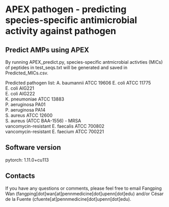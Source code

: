 # APEX pathogen - predicting species-specific antimicrobial activity against pathogen

## Predict AMPs using APEX
By running APEX_predict.py, species-specific antmicrobial activties (MICs) of peptides in test_seqs.txt will be generated and saved in Predicted_MICs.csv.

Predicted pathogen list:
A. baumannii ATCC 19606	
E. coli ATCC 11775	
E. coli AIG221	
E. coli AIG222	
K. pneumoniae ATCC 13883	
P. aeruginosa PA01	
P. aeruginosa PA14	
S. aureus ATCC 12600	
S. aureus (ATCC BAA-1556) - MRSA	
vancomycin-resistant E. faecalis ATCC 700802	
vancomycin-resistant E. faecium ATCC 700221


## Software version
pytorch: 1.11.0+cu113


## Contacts
If you have any questions or comments, please feel free to email Fangping Wan (fangping[dot]wan[at]pennmedicine[dot]upenn[dot]edu) and/or César de la Fuente (cfuente[at]pennmedicine[dot]upenn[dot]edu).

